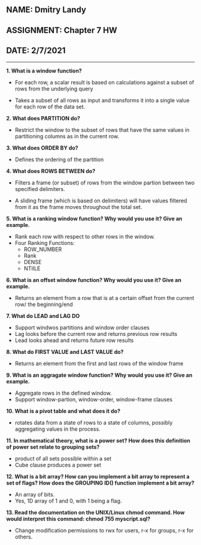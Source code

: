 ## NAME: Dmitry Landy
## ASSIGNMENT: Chapter 7 HW
## DATE: 2/7/2021
---
**1. What is a window function?**

- For each row, a scalar result is based on calculations against a subset of rows from the underlying query

- Takes a subset of all rows as input and transforms it into a single value for each row of the data set.

**2. What does PARTITION do?**

- Restrict the window to the subset of rows that have the same values in partitioning columns as in the current row.

**3. What does ORDER BY do?**

- Defines the ordering of the partition

**4. What does ROWS BETWEEN do?**

- Filters a frame (or subset) of rows from the window partion between two specified delimiters.

- A sliding frame (which is based on delimiters) will have values filtered from it as the frame moves throughout the total set.

**5. What is a ranking window function? Why would you use it? Give an example.**

- Rank each row with respect to other rows in the window.
- Four Ranking Functions: 
	- ROW_NUMBER
	- Rank
	- DENSE
	- NTIILE

**6. What is an offset window function? Why would you use it? Give an example.**

- Returns an element from a row that is at a certain offset from the current row/ the beginning/end

**7. What do LEAD and LAG DO**

- Support windwos partitions and window order clauses
- Lag looks before the current row and returns previous row results
- Lead looks ahead and returns future row results

**8. What do FIRST VALUE and LAST VALUE do?**

- Returns an element from the first and last rows of the window frame 

**9. What is an aggragate window function? Why would you use it? Give an example.**

- Aggregate rows in the defined window. 
- Support window-partion, window-order, window-frame clauses

**10. What is a pivot table and what does it do?**

- rotates data from a state of rows to a state of columns, possibly aggregating values in the process.

**11. In mathematical theory, what is a power set? How does this definition of power set relate to grouping sets?**

- product of all sets possible within a set
- Cube clause produces a power set

**12. What is a bit array? How can you implement a bit array to represent a set of flags? How does the GROUPING ID() function implement a bit array?**

- An array of bits. 
- Yes, 1D array of 1 and 0, with 1 being a flag.


**13. Read the documentation on the UNIX/Linux chmod command. How would interpret this command: chmod 755 myscript.sql?**

- Change modification permissions to rwx for users, r-x for groups, r-x for others.
